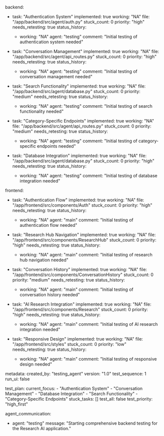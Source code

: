 backend:
  - task: "Authentication System"
    implemented: true
    working: "NA"
    file: "/app/backend/src/agent/auth.py"
    stuck_count: 0
    priority: "high"
    needs_retesting: true
    status_history:
      - working: "NA"
        agent: "testing"
        comment: "Initial testing of authentication system needed"

  - task: "Conversation Management"
    implemented: true
    working: "NA"
    file: "/app/backend/src/agent/api_routes.py"
    stuck_count: 0
    priority: "high"
    needs_retesting: true
    status_history:
      - working: "NA"
        agent: "testing"
        comment: "Initial testing of conversation management needed"

  - task: "Search Functionality"
    implemented: true
    working: "NA"
    file: "/app/backend/src/agent/database.py"
    stuck_count: 0
    priority: "medium"
    needs_retesting: true
    status_history:
      - working: "NA"
        agent: "testing"
        comment: "Initial testing of search functionality needed"

  - task: "Category-Specific Endpoints"
    implemented: true
    working: "NA"
    file: "/app/backend/src/agent/api_routes.py"
    stuck_count: 0
    priority: "medium"
    needs_retesting: true
    status_history:
      - working: "NA"
        agent: "testing"
        comment: "Initial testing of category-specific endpoints needed"

  - task: "Database Integration"
    implemented: true
    working: "NA"
    file: "/app/backend/src/agent/database.py"
    stuck_count: 0
    priority: "high"
    needs_retesting: true
    status_history:
      - working: "NA"
        agent: "testing"
        comment: "Initial testing of database integration needed"

frontend:
  - task: "Authentication Flow"
    implemented: true
    working: "NA"
    file: "/app/frontend/src/components/Auth"
    stuck_count: 0
    priority: "high"
    needs_retesting: true
    status_history:
      - working: "NA"
        agent: "main"
        comment: "Initial testing of authentication flow needed"

  - task: "Research Hub Navigation"
    implemented: true
    working: "NA"
    file: "/app/frontend/src/components/ResearchHub"
    stuck_count: 0
    priority: "high"
    needs_retesting: true
    status_history:
      - working: "NA"
        agent: "main"
        comment: "Initial testing of research hub navigation needed"

  - task: "Conversation History"
    implemented: true
    working: "NA"
    file: "/app/frontend/src/components/ConversationHistory"
    stuck_count: 0
    priority: "medium"
    needs_retesting: true
    status_history:
      - working: "NA"
        agent: "main"
        comment: "Initial testing of conversation history needed"

  - task: "AI Research Integration"
    implemented: true
    working: "NA"
    file: "/app/frontend/src/components/Research"
    stuck_count: 0
    priority: "high"
    needs_retesting: true
    status_history:
      - working: "NA"
        agent: "main"
        comment: "Initial testing of AI research integration needed"

  - task: "Responsive Design"
    implemented: true
    working: "NA"
    file: "/app/frontend/src/styles"
    stuck_count: 0
    priority: "low"
    needs_retesting: true
    status_history:
      - working: "NA"
        agent: "main"
        comment: "Initial testing of responsive design needed"

metadata:
  created_by: "testing_agent"
  version: "1.0"
  test_sequence: 1
  run_ui: false

test_plan:
  current_focus:
    - "Authentication System"
    - "Conversation Management"
    - "Database Integration"
    - "Search Functionality"
    - "Category-Specific Endpoints"
  stuck_tasks: []
  test_all: false
  test_priority: "high_first"

agent_communication:
  - agent: "testing"
    message: "Starting comprehensive backend testing for the Research AI application."